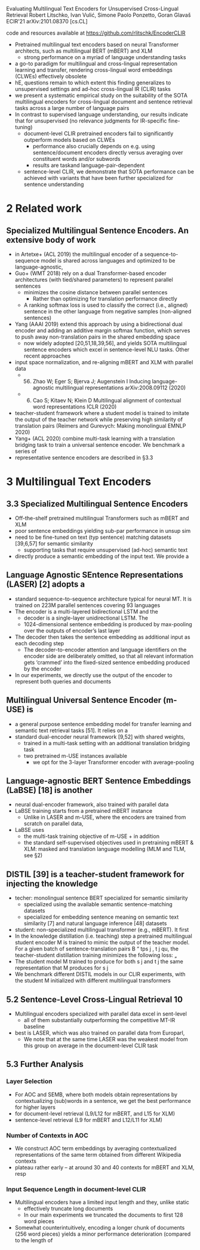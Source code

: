 Evaluating Multilingual Text Encoders for Unsupervised Cross-Lingual Retrieval
Robert Litschko, Ivan Vulić, Simone Paolo Ponzetto, Goran Glavaš
ECIR'21 arXiv:2101.08370 [cs.CL]

code and resources available at https://github.com/rlitschk/EncoderCLIR

* Pretrained multilingual text encoders based on neural Transformer architects,
  such as multilingual BERT (mBERT) and XLM
  * strong performance on a myriad of language understanding tasks
* a go-to paradigm for multilingual and cross-lingual representation learning
  and transfer, rendering
  cross-lingual word embeddings (CLWEs) effectively obsolete
* hE, questions remain to which extent this finding generalizes to
  unsupervised settings and ad-hoc cross-lingual IR (CLIR) tasks
* we present a systematic empirical study on the suitability of the SOTA
  multilingual encoders for cross-lingual document and sentence retrieval tasks
  across a large number of language pairs
* In contrast to supervised language understanding, our results indicate that
  for unsupervised (no relevance judgments for IR-specific fine-tuning)
  * document-level CLIR pretrained encoders fail to significantly outperform
    models based on CLWEs
    * performance also crucially depends on e.g. using sentence/document
      encoders directly versus averaging over constituent words and/or
      subwords
    * results are taskand language-pair-dependent
  * sentence-level CLIR, we demonstrate that SOTA performance can be achieved
    with variants that have been further specialized for sentence understanding

# 2 Related work

## Specialized Multilingual Sentence Encoders. An extensive body of work

* in Artetxe+ (ACL 2019) the multilingual encoder of a sequence-to-sequence
  model is shared across languages and optimized to be language-agnostic,
* Guo+ (WMT 2018) rely on a dual Transformer-based encoder architectures
  (with tied/shared parameters) to represent parallel sentences
  * minimizes the cosine distance between parallel sentences
    * Rather than optimizing for translation performance directly
  * A ranking softmax loss is used to classify the correct (i.e., aligned)
    sentence in the other language from negative samples (non-aligned sentences)
* Yang (AAAI 2019) extend this approach by using a bidirectional dual encoder
  and adding an additive margin softmax function, which
  serves to push away non-translation pairs in the shared embedding space
  * now widely adopted [20,51,18,39,56], and yields SOTA multilingual sentence
    encoders which excel in sentence-level NLU tasks.  Other recent approaches
* input space normalization, and re-aligning mBERT and XLM with parallel data
  * 56. Zhao W; Eger S; Bjerva J; Augenstein I
    Inducing language-agnostic multilingual representations
    arXiv:2008.09112 (2020)
  * 6. Cao S; Kitaev N; Klein D
    Multilingual alignment of contextual word representations
    ICLR (2020)
* teacher-student framework where a student model is trained to imitate the
  output of the teacher network while preserving high similarity of
  translation pairs (Reimers and Gurevych: Making monolingual EMNLP 2020)
* Yang+ (ACL 2020) combine multi-task learning with a translation bridging
  task to train a universal sentence encoder. We benchmark a series of
* representative sentence encoders are described in §3.3

# 3 Multilingual Text Encoders

## 3.3 Specialized Multilingual Sentence Encoders

* Off-the-shelf pretrained multilingual Transformers such as mBERT and XLM
* poor sentence embeddings yielding sub-par performance in unsup sim
* need to be fine-tuned on text (typ sentence) matching datasets [39,6,57]
  for semantic similarity
  * supporting tasks that require unsupervised (ad-hoc) semantic text
* directly produce a semantic embedding of the input text. We provide a

## Language Agnostic SEntence Representations (LASER) [2] adopts a

* standard sequence-to-sequence architecture typical for neural MT. It is
  trained on 223M parallel sentences covering 93 languages
* The encoder is a multi-layered bidirectional LSTM and the
  * decoder is a single-layer unidirectional LSTM. The
  * 1024-dimensional sentence embedding is produced by max-pooling over the
    outputs of encoder’s last layer
* The decoder then takes the sentence embedding as additional input as each
  decoding step
  * The decoder-to-encoder attention and language identifiers on the encoder
    side are deliberately omitted, so that all relevant information gets
    ‘crammed’ into the fixed-sized sentence embedding produced by the encoder
* In our experiments, we directly use the output of the encoder to represent
  both queries and documents

## Multilingual Universal Sentence Encoder (m-USE) is

* a general purpose sentence embedding model for transfer learning and
  semantic text retrieval tasks [51]. It relies on a
* standard dual-encoder neural framework [9,52] with shared weights,
  * trained in a multi-task setting with an additional translation bridging
    task
  * two pretrained m-USE instances available
    * we opt for the 3-layer Transformer encoder with average-pooling

## Language-agnostic BERT Sentence Embeddings (LaBSE) [18] is another

* neural dual-encoder framework, also trained with parallel data
* LaBSE training starts from a pretrained mBERT instance
  * Unlike in LASER and m-USE, where the encoders are trained from scratch on
    parallel data,
* LaBSE uses
    * the multi-task training objective of m-USE + in addition
    * the standard self-supervised objectives used in pretraining mBERT & XLM:
      masked and translation language modelling (MLM and TLM, see §2)

## DISTIL [39] is a teacher-student framework for injecting the knowledge

* techer: monolingual sentence BERT specialized for semantic similarity
  * specialized using the available semantic sentence-matching datasets
  * specialized for embedding sentence meaning on semantic text similarity [7]
    and natural language inference [48] datasets
* student: non-specialized multilingual transformer (e.g., mBERT).  It first
* In the knowledge distillation (i.e. teaching) step a pretrained multilingual student
  encoder M is trained to mimic the output of the teacher model. For a given
  batch of sentence-translation pairs B “ tps j , t j qu, the teacher-student
  distillation training minimizes the following loss: „
* The student model M trained to produce for both s j and t j the same
  representation that M produces for s j
* We benchmark different DISTIL models in our CLIR experiments, with the
  student M initialized with different multilingual transformers

## 5.2 Sentence-Level Cross-Lingual Retrieval 10

* Multilingual encoders specialized with parallel data excel in sent-level
  * all of them substantially outperforming the competitive MT-IR baseline
* best is LASER, which was also trained on parallel data from Europarl,
  * We note that at the same time LASER was the weakest model from this group
    on average in the document-level CLIR task

## 5.3 Further Analysis

### Layer Selection

* For AOC and SEMB, where both models obtain representations by
  contextualizing (sub)words in a sentence, we get the best performance for
  higher layers
* for document-level retrieval (L9/L12 for mBERT, and L15 for XLM)
* sentence-level retrieval (L9 for mBERT and L12/L11 for XLM)

### Number of Contexts in AOC

* We construct AOC term embeddings by averaging contextualized representations
  of the same term obtained from different Wikipedia contexts
* plateau rather early – at around 30 and 40 contexts for mBERT and XLM, resp

### Input Sequence Length in document-level CLIR

* Multilingual encoders have a limited input length and they, unlike static
  * effectively truncate long documents
  * In our main experiments we truncated the documents to first 128 word pieces
* Somewhat counterintuitively, encoding a longer chunk of documents (256 word
  pieces) yields a minor performance deterioration (compared to the length of

